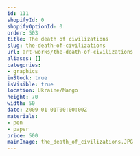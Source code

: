 ```yaml
---
id: 111
shopifyId: 0
shopifyOptionId: 0
order: 503
title: The death of civilizations
slug: the-death-of-civilizations
url: art-works/the-death-of-civilizations
aliases: []
categories:
- graphics
inStock: true
isVisible: true
location: Ukraine/Mango
height: 70
width: 50
date: 2009-01-01T00:00:00Z
materials:
- pen
- paper
price: 500
mainImage: the_death_of_civilizations.JPG
---
```

